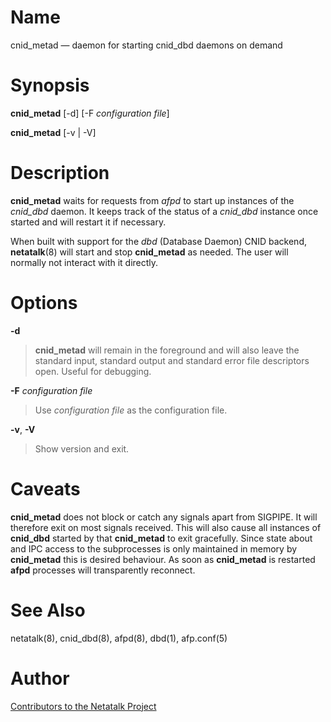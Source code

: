 # Name

cnid_metad — daemon for starting cnid_dbd daemons on demand

# Synopsis

**cnid_metad** [-d] [-F *configuration file*]

**cnid_metad** [-v | -V]

# Description

**cnid_metad** waits for requests from *afpd* to start up instances of the
*cnid_dbd* daemon. It keeps track of the status of a *cnid_dbd* instance
once started and will restart it if necessary.

When built with support for the *dbd* (Database Daemon) CNID backend,
**netatalk**(8) will start and stop **cnid_metad** as needed.
The user will normally not interact with it directly.

# Options

**-d**

> **cnid_metad** will remain in the foreground and will also leave the
standard input, standard output and standard error file descriptors
open. Useful for debugging.

**-F** *configuration file*

> Use *configuration file* as the configuration file.

**-v**, **-V**

> Show version and exit.

# Caveats

**cnid_metad** does not block or catch any signals apart from SIGPIPE. It
will therefore exit on most signals received. This will also cause all
instances of **cnid_dbd** started by that **cnid_metad** to exit
gracefully. Since state about and IPC access to the subprocesses is only
maintained in memory by **cnid_metad** this is desired behaviour. As soon
as **cnid_metad** is restarted **afpd** processes will transparently
reconnect.

# See Also

netatalk(8), cnid_dbd(8), afpd(8), dbd(1), afp.conf(5)

# Author

[Contributors to the Netatalk Project](https://netatalk.io/contributors)
